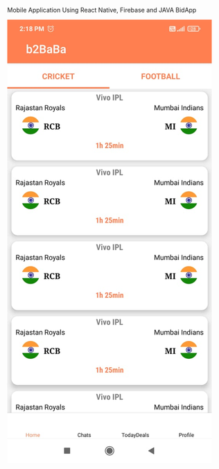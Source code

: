 Mobile Application Using React Native, Firebase and JAVA BidApp

![Alt Image text](https://github.com/AmarnathJagatap/BidApp/blob/main/main%20page.jpeg "Optional Title")
